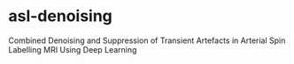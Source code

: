 # asl-denoising
Combined Denoising and Suppression of Transient Artefacts in Arterial Spin Labelling MRI Using Deep Learning
